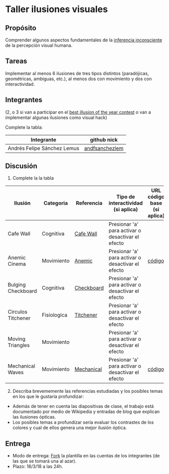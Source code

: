 # Taller ilusiones visuales

## Propósito

Comprender algunos aspectos fundamentales de la [inferencia inconsciente](https://github.com/VisualComputing/Cognitive) de la percepción visual humana.

## Tareas

Implementar al menos 6 ilusiones de tres tipos distintos (paradójicas, geométricas, ambiguas, etc.), al menos dos con movimiento y dos con interactividad.

## Integrantes
(2, o 3 si van a participar en el [best illusion of the year contest](illusionoftheyear.com) o van a implementar algunas ilusiones como visual hack)

Complete la tabla:

| Integrante | github nick |
|------------|-------------|
|Andrés Felipe Sánchez Lemus | [andfsanchezlem](https://github.com/andfsanchezlem)|

## Discusión

1. Complete la la tabla

| Ilusión | Categoria | Referencia | Tipo de interactividad (si aplica) | URL código base (si aplica) |
|---------|-----------|------------|------------------------------------|-----------------------------|
|Cafe Wall|Cognitiva|[Cafe Wall](https://en.wikipedia.org/wiki/Caf%C3%A9_wall_illusion)| Presionar 'a' para activar o desactivar el efecto |                             |
|Anemic Cinema|Movimiento |[Anemic](http://www.doctorojiplatico.com/2013/05/anemic-cinema-1926-marcel-duchamp.html)|Presionar 'a' para activar o desactivar el efecto |[código](https://www.openprocessing.org/sketch/164071)|
|Bulging Checkboard |Cognitiva|[Checkboard](http://www.slate.com/blogs/bad_astronomy/2015/01/08/optical_illusion_the_bulging_checkboard_illusion.html)|Presionar 'a' para activar o desactivar el efecto|                             |
|Circulos Titchener |Fisiologica|[Titchener](https://es.wikipedia.org/wiki/Ilusi%C3%B3n_de_Ebbinghaus)|Presionar 'a' para activar o desactivar el efecto|                             |
|Moving Triangles |Movimiento|[]()|Presionar 'a' para activar o desactivar el efecto||
|Mechanical Waves |Movimiento|[Mechanical](https://en.wikipedia.org/wiki/Mechanical_wave)|Presionar 'a' para activar o desactivar el efecto|[código](https://www.openprocessing.org/sketch/136072)|

2. Describa brevememente las referencias estudiadas y los posibles temas en los que le gustaría profundizar:
* Además de tener en cuenta las diapositivas de clase, el trabajo está documentado por medio de Wikipedia y entradas de blog que explican las ilusiones ópticas.
* Los posibles temas a profundizar sería evaluar los contrastes de los colores y cual de ellos genera una mejor ilusión óptica. 

## Entrega

* Modo de entrega: [Fork](https://help.github.com/articles/fork-a-repo/) la plantilla en las cuentas de los integrantes (de las que se tomará una al azar).
* Plazo: 18/3/18 a las 24h.
